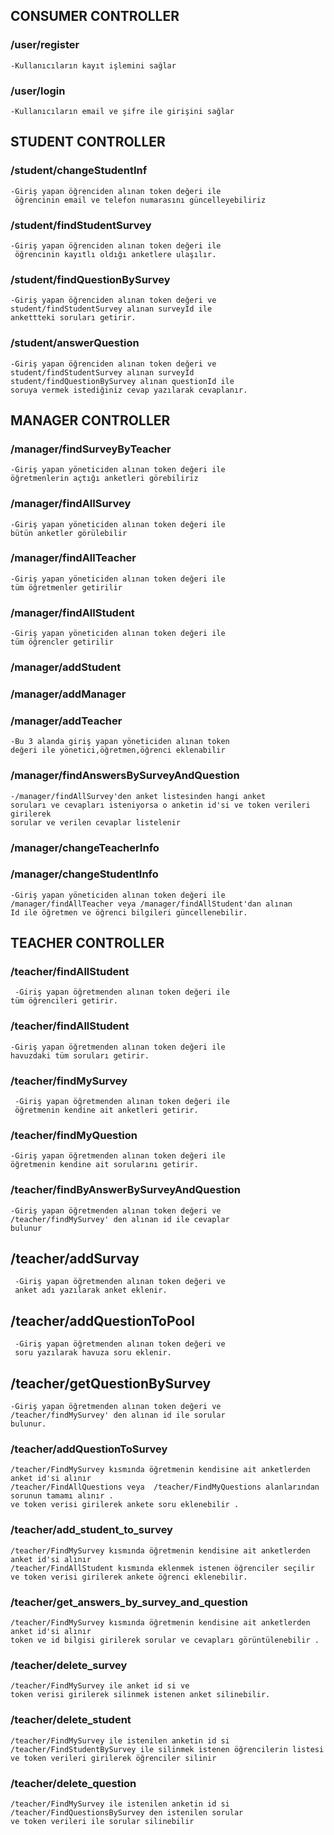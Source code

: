 
## CONSUMER CONTROLLER

### /user/register

    -Kullanıcıların kayıt işlemini sağlar
### /user/login
    -Kullanıcıların email ve şifre ile girişini sağlar
 
## STUDENT CONTROLLER
 
### /student/changeStudentInf
    -Giriş yapan öğrenciden alınan token değeri ile 
     öğrencinin email ve telefon numarasını güncelleyebiliriz
### /student/findStudentSurvey
    -Giriş yapan öğrenciden alınan token değeri ile 
     öğrencinin kayıtlı oldığı anketlere ulaşılır.
### /student/findQuestionBySurvey
    -Giriş yapan öğrenciden alınan token değeri ve 
    student/findStudentSurvey alınan surveyId ile
    ankettteki soruları getirir.
### /student/answerQuestion
    -Giriş yapan öğrenciden alınan token değeri ve 
    student/findStudentSurvey alınan surveyId 
    student/findQuestionBySurvey alınan questionId ile
    soruya vermek istediğiniz cevap yazılarak cevaplanır.
## MANAGER CONTROLLER

### /manager/findSurveyByTeacher
    -Giriş yapan yöneticiden alınan token değeri ile
    öğretmenlerin açtığı anketleri görebiliriz
### /manager/findAllSurvey
    -Giriş yapan yöneticiden alınan token değeri ile
    bütün anketler görülebilir
### /manager/findAllTeacher
    -Giriş yapan yöneticiden alınan token değeri ile 
    tüm öğretmenler getirilir 
### /manager/findAllStudent
    -Giriş yapan yöneticiden alınan token değeri ile 
    tüm öğrencler getirilir

### /manager/addStudent
### /manager/addManager
### /manager/addTeacher

    -Bu 3 alanda giriş yapan yöneticiden alınan token
    değeri ile yönetici,öğretmen,öğrenci eklenabilir 
### /manager/findAnswersBySurveyAndQuestion

    -/manager/findAllSurvey'den anket listesinden hangi anket
    soruları ve cevapları isteniyorsa o anketin id'si ve token verileri girilerek
    sorular ve verilen cevaplar listelenir
### /manager/changeTeacherInfo
### /manager/changeStudentInfo
    -Giriş yapan yöneticiden alınan token değeri ile 
    /manager/findAllTeacher veya /manager/findAllStudent'dan alınan 
    Id ile öğretmen ve öğrenci bilgileri güncellenebilir.

## TEACHER CONTROLLER

### /teacher/findAllStudent
     -Giriş yapan öğretmenden alınan token değeri ile
    tüm öğrencileri getirir.
### /teacher/findAllStudent
    -Giriş yapan öğretmenden alınan token değeri ile 
    havuzdaki tüm soruları getirir.
### /teacher/findMySurvey
     -Giriş yapan öğretmenden alınan token değeri ile 
     öğretmenin kendine ait anketleri getirir.
### /teacher/findMyQuestion
    -Giriş yapan öğretmenden alınan token değeri ile 
    öğretmenin kendine ait sorularını getirir.
### /teacher/findByAnswerBySurveyAndQuestion
    -Giriş yapan öğretmenden alınan token değeri ve
    /teacher/findMySurvey' den alınan id ile cevaplar 
    bulunur
## /teacher/addSurvay
     -Giriş yapan öğretmenden alınan token değeri ve
     anket adı yazılarak anket eklenir.
## /teacher/addQuestionToPool
     -Giriş yapan öğretmenden alınan token değeri ve
     soru yazılarak havuza soru eklenir.
## /teacher/getQuestionBySurvey
    -Giriş yapan öğretmenden alınan token değeri ve
    /teacher/findMySurvey' den alınan id ile sorular
    bulunur.
### /teacher/addQuestionToSurvey
    /teacher/FindMySurvey kısmında öğretmenin kendisine ait anketlerden anket id'si alınır 
    /teacher/FindAllQuestions veya  /teacher/FindMyQuestions alanlarından sorunun tamamı alınır .
    ve token verisi girilerek ankete soru eklenebilir .
### /teacher/add_student_to_survey
    /teacher/FindMySurvey kısmında öğretmenin kendisine ait anketlerden anket id'si alınır
    /teacher/FindAllStudent kısmında eklenmek istenen öğrenciler seçilir
    ve token verisi girilerek ankete öğrenci eklenebilir.
### /teacher/get_answers_by_survey_and_question
    /teacher/FindMySurvey kısmında öğretmenin kendisine ait anketlerden anket id'si alınır
    token ve id bilgisi girilerek sorular ve cevapları görüntülenebilir .
### /teacher/delete_survey
    /teacher/FindMySurvey ile anket id si ve 
    token verisi girilerek silinmek istenen anket silinebilir.
### /teacher/delete_student
    /teacher/FindMySurvey ile istenilen anketin id si
    /teacher/FindStudentBySurvey ile silinmek istenen öğrencilerin listesi
    ve token verileri girilerek öğrenciler silinir
### /teacher/delete_question
    /teacher/FindMySurvey ile istenilen anketin id si
    /teacher/FindQuestionsBySurvey den istenilen sorular
    ve token verileri ile sorular silinebilir
    